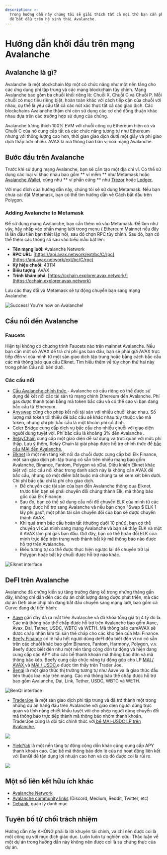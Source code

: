 ```yaml
---
description: >-
  Trong hướng dẫn này chúng tôi sẽ giải thích tất cả mọi thứ bạn cần phải biết
  để bắt đầu trên hệ sinh thái Avalanche.
---
```


# Hướng dẫn khởi đầu trên mạng Avalanche

## Avalanche là gì?

Avalanche là một blockchain lớp một có chức năng như một nền tảng cho các ứng dụng phi tập trung và các mạng blockchain tùy chỉnh. Mạng Avalanche bao gồm ba chuỗi khối riêng lẻ: Chuỗi X, Chuỗi C và Chuỗi P. Mỗi chuỗi có mục tiêu riêng biệt, hoàn toàn khác với cách tiếp cận của chuỗi với nhau, cụ thể là yêu cầu tất cả các nút xác thực tất cả các giao dịch. Các blockchains Avalanche thậm chí còn sử dụng các cơ chế đồng thuận khác nhau dựa trên các trường hợp sử dụng của chúng.

Avalanche tương thích 100% EVM với chuỗi công cụ Ethereum hiện có và Chuỗi C của nó cung cấp tất cả các chức năng tương tự như Ethereum nhưng với thông lượng cao hơn,  thời gian giao dịch dưới  một giây và phí giao dịch thấp hơn nhiều. AVAX là mã thông báo bản vị của mạng Avalanche.

## Bước đầu trên Avalanche

Trước khi sử dụng mạng Avalanche, bạn sẽ cần tạo một địa chỉ ví. Có thể sử dụng các loại ví khác nhau bao gồm \*\* ví mềm \*\* như Metamask hoặc [Avalanche Wallet](https://wallet.avax.network/access), cũng như \*\* ví phần cứng \*\* như [Trezor](https://trezor.io/coins/) hoặc [Ledger.](https://support.ledger.com/hc/en-us/articles/360020765779-Avalanche-AVAX-?docs=true)

Với mục đích của hướng dẫn này, chúng tôi sẽ sử dụng Metamask. Nếu bạn chưa cài đặt Metamask, bạn có thể tìm hướng dẫn về Cách bắt đầu trên Polygon.

### Adding Avalanche to Metamask

Để sử dụng mạng Avalanche, bạn cần thêm nó vào Metamask. Để làm như vậy, hãy nhấp vào phần mạng lưới trong menu ( Ethereum Mainnet nếu đây là lần đầu tiên bạn thiết lập nó), sau đó chọn RPC tùy chỉnh. Sau đó, bạn có thể thêm các thông số  sau vào biểu mẫu bật lên:

* **Tên mạng lưới**: Avalanche Network
* &#x20;**RPC URL**: [https://api.avax.network/ext/bc/C/rpc](https://api.avax.network/ext/bc/C/rpc)
* **Ký hiệu chuỗi**: 43114
* **Biểu tượng**: AVAX
* **Trình khám phá**: [https://cchain.explorer.avax.network/](https://cchain.explorer.avax.network)

Lưu các thay đổi và Metamask sẽ tự động chuyển bạn sang mạng Avalanche.

![Success! You're now on Avalanche!](../../.gitbook/assets/avax\_MM.png)

## Cầu nối đến Avalanche

### Faucets

Hiện tại không có chương trình Faucets nào trên mainnet Avalanche. Nếu bạn cần một số AVAX để trả chi phí gas ban đầu, bạn sẽ phải gửi AVAX trực tiếp đến ví của mình từ một sàn giao dịch tập trung hoặc bằng cách bắc cầu các mã thông báo qua cầu Elknet. Tìm hiểu thêm về tùy chọn thứ hai này trong phần Cầu nối bên dưới.

### Các cầu nối

* [Cầu Avalanche chính thức ](https://bridge.avax.network/login)- Avalanche có cầu riêng có thể được sử dụng để kết nối các tài sản từ mạng chính Ethereum đến Avalanche. Phí gas được thanh toán bằng mã token bắc cầu và có thể cao vì bạn đang bắc cầu từ Ethereum.
* [Anyswap](https://anyswap.exchange/#/bridge) cũng cho phép kết nối tài sản với nhiều chuỗi khác nhau. Số lượng mã token tối thiểu để bắc cầu sẽ khác nhau tùy thuộc vào mã token, nhưng chi phí bắc cầu là một khoản phí cố định.
* [Celer Bridge](how-to-get-started-on-avalanche.md#buoc-dau-tren-avalanche) cung cấp dịch vụ bắc cầu cho nhiều chuỗi với giao diện người dùng tuyệt vời. Phí bắc cầu là khoảng 3% đến Avalanche .
* [RelayChain](how-to-get-started-on-avalanche.md#avalanche-la-gi) cung cấp một giao diện dễ sử dụng và trực quan với mức phí thấp. Lưu ý thêm, Relay Chain là giải pháp được hỗ trợ chính thức để [bắc cầu MAI đến Avalanche.](../../debt-management-tutorials/mai-metaverse.md#avalanche)
* [Elknet](https://app.elk.finance/#/elknet) là một nền tảng kết nối đa chuỗi được cung cấp bởi Elk Finance, một sàn giao dịch phi tập trung có sẵn trên nhiều mạng bao gồm Avalanche, Binance, Fantom, Polygon và xDai. Điều khiến Elknet khác biệt với các cầu nối khác trong danh sách này là không cần AVAX để bắc cầu, nhưng có một điểm bắt buộc mà chúng ta sẽ xem xét bên dưới. Chi phí bắc cầu chỉ là phí  cho giao dịch.
  * Để chuyển các tài sản của bạn đến Avalanche thông qua Elknet, trước tiên bạn sẽ phải chuyển đổi chúng thành Elk, mã thông báo gốc của Elk Finance.
  * Sau đó, bạn có thể sử dụng cầu nối để chuyển ELK của mình từ các mạng được hỗ trợ sang Avalanche và nếu bạn chọn "Swap $ ELK 1 lấy phí gas", một phần tài sản chuyển đổi của bạn sẽ được chuyển thành AVAX.
  * Khi quá trình bắc cầu hoàn tất (thường dưới 10 phút), bạn có thể chuyển ví của mình sang mạng Avalanche và bạn sẽ thấy ELK và một ít AVAX làm phí gas ban đầu. Giờ đây, bạn có thể hoán đổi ELK của mình trực tiếp trên trang web thành bất kỳ mã thông báo nào được hỗ trợ trên Avalanche.
  * Điều tương tự có thể được thực hiện ngược lại để chuyển trở lại Polygon hoặc bất kỳ chuỗi được hỗ trợ nào khác.

![Elknet interface](../../.gitbook/assets/AVAX\_elkswap.png)

## DeFI trên Avalanche

Avalanche đã chứng kiến sự tăng trưởng đáng kể trong những tháng gần đây, không chỉ dẫn đến các dự án chất lượng đang được phát triển, mà các dự án Defi blue chip lớn đang bắt đầu chuyển sang mạng lưới, bao gồm cả Curve đang dự tiến hành:

* [Aave](https://app.aave.com/dashboard) gần đây đã ra mắt trên Avalanche và đã khóa tổng giá trị 4 tỷ đô la. Các mã thông báo thế chấp được hỗ trợ trên Avalanche bao gồm Aave, Avax, Dai, Tether, USDC, WBTC và WETH. Mã thông báo camAVAX sẽ được chấp nhận làm tài sản thế chấp cho các kho tiền của Mai Finance.
* [Beefy Finance](https://app.beefy.finance/#/avax) có lẽ hầu hết người dùng deFI đều biết đến vì nó có sẵn trên các chuỗi khác bao gồm Binance, Fantom, Harmony, Polygon, v.v. Beefy được biết đến như một nền tảng cộng dồn tự động và hiện đang cung cấp các APY cho các bể thanh khoản mã thông báo đơn và mã thông báo kép. Beefy cung cấp chức năng tự động gộp cho LP [MAI / AVAX ](how-to-get-started-on-avalanche.md#avalanche-la-gi)và [MAI / USDC.](how-to-get-started-on-avalanche.md#avalanche-la-gi)e được tìm thấy trên Trader Joe.
* [Benqi](https://app.benqi.fi/markets) là một giao thức thị trường tương tự như Aave và là giao thức đầu tiên thuộc loại này trên mạng. Các mã thông báo thế chấp được hỗ trợ bao gồm Avalanche, Dai, Link, Tether, USDC, WBTC và WETH.

![BenQI interface](../../.gitbook/assets/AVAX\_benqi.png)

* [TraderJoe](https://www.traderjoexyz.com/#/home) là một sàn giao dịch phi tập trung và đã trở thành một trong những dự án hàng đầu trên Avalanche với giao diện người dùng trực quan và tính năng chiết khấu tuyệt vời cho phép người dùng chuyển đổi mã thông báo trực tiếp thành mã thông báo nhóm thanh khoản. TraderJoe cũng là đối tác chính thức với[ bể MAI-USDC LP trên Avalanche. ](../../debt-management-tutorials/mai-metaverse.md#su-dung-mai-tren-avax)

![](../../.gitbook/assets/AVAX\_joe.png)

* [YieldYak](https://yieldyak.com/farms) là một nền tảng tự động cộng dồn  khác cũng cung cấp APY thanh khoản cao. Các bể mã thông báo đơn lẻ của nó hoạt động liên kết với BenQI để tận dụng lợi nhuận cao hơn và do đó được coi là rủi ro.

![](../../.gitbook/assets/avax\_yak.png)

## Một số liên kết hữu ích khác

* [Avalanche Network](htts://avax)
* [Avalanche community links](https://www.avax.network/community) (Discord, Medium, Reddit, Twitter, etc)
* [Debank](https://debank.com), quản lý danh mục

## Tuyên bố từ chối trách nhiệm

Hướng dẫn này KHÔNG phải là lời khuyên tài chính, và chỉ nên được coi là một công cụ với mục đích giáo dục. Luôn luôn tự nghiên cứu. Thảo luận về một dự án trong hướng dẫn này không nên được coi là sự chứng thực của dự án.
